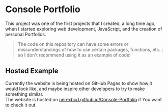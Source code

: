# Console Portfolio
This project was one of the first projects that I created, a long time ago, when I started exploring web development, JavaScript, and the creation of personal Portfolios.

> The code on this repository can have some errors or missunderstandings of how to use certain packages, functions, etc..; so I don't recommend using it as an example of code!

## Hosted Example
Currently the website is being hosted on GitHub Pages to show how it would look like, and maybe inspire other developers to try to make something similar.  
The website is hosted on [nerexbcd.github.io/Console-Portfolio](https://nerexbcd.github.io/Console-Portfolio/) if You want to check it out.
